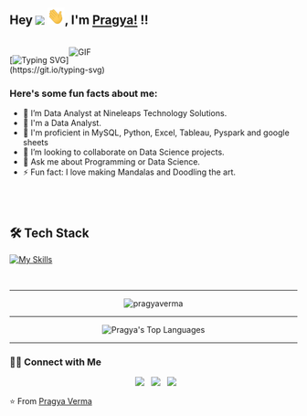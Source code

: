 ## Hey <img src="https://profile-counter.glitch.me/vpragya94/count.svg"> <img src="https://raw.githubusercontent.com/parth-27/parth-27/master/Hi.gif" width="30px">, I'm [Pragya!](https://github.com/vpragya94) !!
<br>
<img align="right" alt="GIF" src="https://github.com/vpragya94/vpragya94/blob/main/web-designer-with-idea.gif" width="400"/>

[![Typing SVG](https://readme-typing-svg.herokuapp.com?font=Architects+Daughter&color=7A87F7&size=30&lines=Hey!+It's+Pragya!;I'm+Data+Analyst...;Data+Engineer.)](https://git.io/typing-svg)

<h3> Here's some fun facts about me: </h3>

- 🔭 I’m Data Analyst at Nineleaps Technology Solutions.
- 🌱 I'm a Data Analyst.
- 🌱 I'm proficient in MySQL, Python, Excel, Tableau, Pyspark and google sheets
- 👯 I’m looking to collaborate on Data Science projects.
- 💬 Ask me about Programming or Data Science.
- ⚡ Fun fact: I love making Mandalas and Doodling the art.


<br>
<br>
<h2>🛠 Tech Stack</h2>

[![My Skills](https://skills.thijs.gg/icons?i=html,css,bootstrap,js,react,php,nodejs,mongodb,mysql,git,c,cpp,py,vscode)](https://skills.thijs.gg)


<br>
<hr>
<p align="center"><img src="https://github-readme-stats.vercel.app/api?username=vpragya94&theme=gruvbox" alt="pragyaverma"  /></p>
<hr>

<p align="center"><img src="https://github-readme-stats.vercel.app/api/top-langs/?username=vpragya94&show_icons=true&hide_border=true&theme=radical" width="37%" alt="Pragya's Top Languages"  /></p>
<hr>

<h3> 🤝🏻 Connect with Me </h3>

<p align="center">
&nbsp; <a href="https://twitter.com/PragyaV17291265" target="_blank" rel="noopener noreferrer"><img src="https://img.icons8.com/plasticine/100/000000/twitter.png" width="50" /></a>
&nbsp; <a href="https://www.linkedin.com/in/pragyaverma5/" target="_blank" rel="noopener noreferrer"><img src="https://img.icons8.com/plasticine/100/000000/linkedin.png" width="50" /></a>
&nbsp; <a href="mailto:vpragya94@gmail.com" target="_blank" rel="noopener noreferrer"><img src="https://img.icons8.com/plasticine/100/000000/gmail.png"  width="50" /></a>
</p>

⭐️ From [Pragya Verma](https://github.com/vpragya94)
